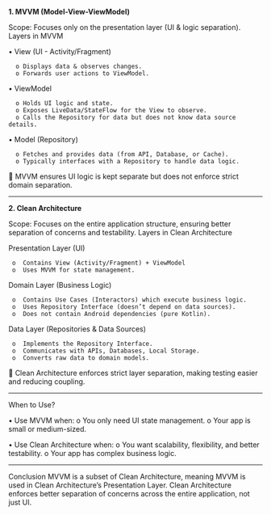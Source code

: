 **1. MVVM (Model-View-ViewModel)**

Scope: Focuses only on the presentation layer (UI & logic separation).
Layers in MVVM

•	View (UI - Activity/Fragment)

      o	Displays data & observes changes.
      o	Forwards user actions to ViewModel.

•	ViewModel

      o	Holds UI logic and state.
      o	Exposes LiveData/StateFlow for the View to observe.
      o	Calls the Repository for data but does not know data source details.

•	Model (Repository)

      o	Fetches and provides data (from API, Database, or Cache).
      o	Typically interfaces with a Repository to handle data logic.

📌 MVVM ensures UI logic is kept separate but does not enforce strict domain separation.
________________________________________
**2. Clean Architecture**

Scope: Focuses on the entire application structure, ensuring better separation of concerns and testability.
Layers in Clean Architecture

Presentation Layer (UI)

     o	Contains View (Activity/Fragment) + ViewModel
     o	Uses MVVM for state management.
Domain Layer (Business Logic)

     o	Contains Use Cases (Interactors) which execute business logic.
     o	Uses Repository Interface (doesn’t depend on data sources).
     o	Does not contain Android dependencies (pure Kotlin).
Data Layer (Repositories & Data Sources)

     o	Implements the Repository Interface.
     o	Communicates with APIs, Databases, Local Storage.
     o	Converts raw data to domain models.

📌 Clean Architecture enforces strict layer separation, making testing easier and reducing coupling.

________________________________________

When to Use?

•	Use MVVM when:
o	You only need UI state management.
o	Your app is small or medium-sized.

•	Use Clean Architecture when:
o	You want scalability, flexibility, and better testability.
o	Your app has complex business logic.
________________________________________

Conclusion
MVVM is a subset of Clean Architecture, meaning MVVM is used in Clean Architecture’s Presentation Layer. Clean Architecture enforces better separation of concerns across the entire application, not just UI.

